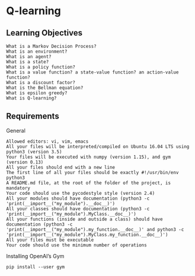 # Q-learning

## Learning Objectives

    What is a Markov Decision Process?
    What is an environment?
    What is an agent?
    What is a state?
    What is a policy function?
    What is a value function? a state-value function? an action-value function?
    What is a discount factor?
    What is the Bellman equation?
    What is epsilon greedy?
    What is Q-learning?

## Requirements
General

    Allowed editors: vi, vim, emacs
    All your files will be interpreted/compiled on Ubuntu 16.04 LTS using python3 (version 3.5)
    Your files will be executed with numpy (version 1.15), and gym (version 0.13)
    All your files should end with a new line
    The first line of all your files should be exactly #!/usr/bin/env python3
    A README.md file, at the root of the folder of the project, is mandatory
    Your code should use the pycodestyle style (version 2.4)
    All your modules should have documentation (python3 -c 'print(__import__("my_module").__doc__)')
    All your classes should have documentation (python3 -c 'print(__import__("my_module").MyClass.__doc__)')
    All your functions (inside and outside a class) should have documentation (python3 -c 'print(__import__("my_module").my_function.__doc__)' and python3 -c 'print(__import__("my_module").MyClass.my_function.__doc__)')
    All your files must be executable
    Your code should use the minimum number of operations

Installing OpenAI’s Gym

```pip install --user gym```
